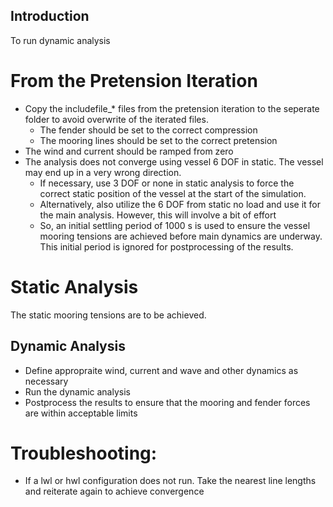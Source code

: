 ## Introduction

To run dynamic analysis

# From the Pretension Iteration

- Copy the includefile_* files from the pretension iteration to the seperate folder to avoid overwrite of the iterated files.
  - The fender should be set to the correct compression
  - The mooring lines should be set to the correct pretension
- The wind and current should be ramped from zero
- The analysis does not converge using vessel 6 DOF in static. The vessel may end up in a very wrong direction.
  - If necessary, use 3 DOF or none in static analysis to force the correct static position of the vessel at the start of the simulation.
  - Alternatively, also utilize the 6 DOF from static no load and use it for the main analysis. However, this will involve a bit of effort
  - So, an initial settling period of 1000 s is used to ensure the vessel mooring tensions are achieved before main dynamics are underway. This initial period is ignored  for postprocessing of the results.

# Static Analysis

The static mooring tensions are to be achieved.

## Dynamic Analysis

- Define appropraite wind, current and wave and other dynamics as necessary
- Run the dynamic analysis
- Postprocess the results to ensure that the mooring and fender forces are within acceptable limits

# Troubleshooting:

- If a lwl or hwl configuration does not run. Take the nearest line lengths and reiterate again to achieve convergence
